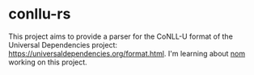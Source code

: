 # conllu-rs

This project aims to provide a parser for the CoNLL-U format of the Universal Dependencies project: https://universaldependencies.org/format.html.
I'm learning about [nom](https://github.com/rust-bakery/nom) working on this project.
